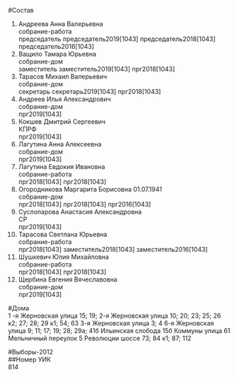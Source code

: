 #Состав  
1. Андреева Анна Валерьевна  
    собрание-работа  
    председатель председатель2019[1043] председатель2018[1043] председатель2016[1043]  
2. Ващило Тамара Юрьевна  
    собрание-дом  
    заместитель заместитель2019[1043] прг2018[1043]  
3. Тарасов Михаил Валерьевич  
    собрание-дом  
    секретарь секретарь2019[1043] прг2018[1043]  
4. Андреев Илья Александрович  
    собрание-дом  
    прг2019[1043]  
5. Кокшев Дмитрий Сергеевич  
    КПРФ  
    прг2019[1043]  
6. Лагутина Анна Алексеевна  
    собрание-дом  
    прг2019[1043]  
7. Лагутина Евдокия Ивановна  
    собрание-работа  
    прг2018[1043] прг2018[1043]  
8. Огородникова Маргарита Борисовна 01.07.1941  
    собрание-дом  
    прг2018[1043] прг2018[1043] прг2016[1043]  
9. Суслопарова Анастасия Александровна  
    СР  
    прг2019[1043]  
10. Тарасова Светлана Юрьевна  
    собрание-работа  
    прг2018[1043] заместитель2018[1043] заместитель2016[1043]  
11. Шушкевич Юлия Михайловна  
    собрание-работа  
    прг2018[1043] прг2018[1043]  
12. Щербина Евгения Вячеславовна  
    собрание-дом  
    прг2019[1043]  
  
#Дома  
1 -я Жерновская улица 15; 19; 2-я Жерновская улица 10; 20; 23; 25; 26 к2; 27; 28; 29 к1; 54; 63 3-я Жерновская улица 3; 4 6-я Жерновская улица 9; 11; 17; 19; 28; 29а; 41б Ильинская слобода 15б Коммуны улица 61 Мельничный переулок 5 Революции шоссе 73; 84 к1; 87; 112  
  
#Выборы-2012  
##Номер УИК  
814  
